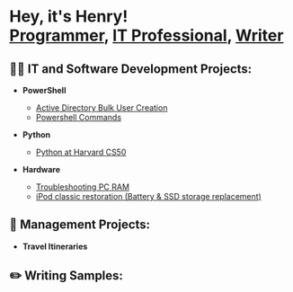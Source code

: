 <h1>Hey, it's Henry! <br/><a href="https://github.com/thethirdbirthday">Programmer</a>, <a href=>IT Professional</a>, <a href=>Writer</a>

<h2>👨‍💻 IT and Software Development Projects:</h2>


- <b>PowerShell</b>

  - [Active Directory Bulk User Creation]()
  - [Powershell Commands](https://github.com/thethirdbirthday/powershell-commands-practice)

- <b>Python </b>
  - [Python at Harvard CS50](https://github.com/thethirdbirthday/harvard_python)

- <b> Hardware </b>
  - [Troubleshooting PC RAM]()
  - [iPod classic restoration (Battery & SSD storage replacement)]()
  
<h2>📆 Management Projects:</h2>

- <b>Travel Itineraries</b>

<h2> ✏️ Writing Samples:</h2>
